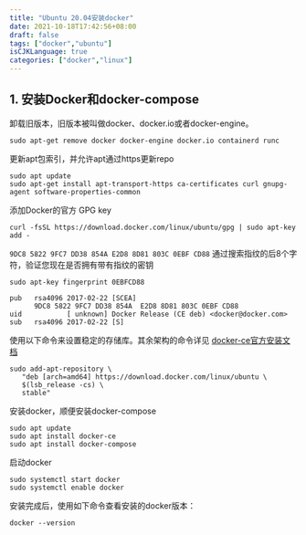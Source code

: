 ```yaml
---
title: "Ubuntu 20.04安装docker"
date: 2021-10-18T17:42:56+08:00
draft: false
tags: ["docker","ubuntu"]
isCJKLanguage: true
categories: ["docker","linux"]
---
```


## 1. 安装Docker和docker-compose

卸载旧版本，旧版本被叫做docker、docker.io或者docker-engine。

```
sudo apt-get remove docker docker-engine docker.io containerd runc
```

更新apt包索引，并允许apt通过https更新repo

```
sudo apt update
sudo apt-get install apt-transport-https ca-certificates curl gnupg-agent software-properties-common
```

添加Docker的官方 GPG key

```
curl -fsSL https://download.docker.com/linux/ubuntu/gpg | sudo apt-key add -
```

`9DC8 5822 9FC7 DD38 854A E2D8 8D81 803C 0EBF CD88` 通过搜索指纹的后8个字符，验证您现在是否拥有带有指纹的密钥

```
sudo apt-key fingerprint 0EBFCD88
    
pub   rsa4096 2017-02-22 [SCEA]
      9DC8 5822 9FC7 DD38 854A  E2D8 8D81 803C 0EBF CD88
uid           [ unknown] Docker Release (CE deb) <docker@docker.com>
sub   rsa4096 2017-02-22 [S]
```

使用以下命令来设置稳定的存储库。其余架构的命令详见 [docker-ce官方安装文档](https://docs.docker.com/engine/install/ubuntu/)

```
sudo add-apt-repository \
   "deb [arch=amd64] https://download.docker.com/linux/ubuntu \
   $(lsb_release -cs) \
   stable"
```

安装docker，顺便安装docker-compose

```
sudo apt update
sudo apt install docker-ce
sudo apt install docker-compose
```

启动docker

```shell
sudo systemctl start docker
sudo systemctl enable docker
```

安装完成后，使用如下命令查看安装的docker版本：

```
docker --version
```
